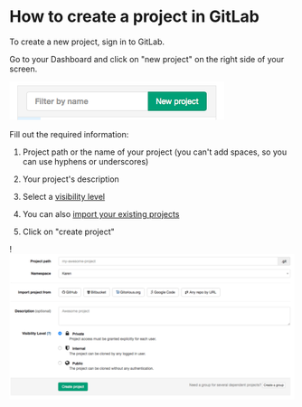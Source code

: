 # How to create a project in GitLab

To create a new project, sign in to GitLab.

Go to your Dashboard and click on "new project" on the right side of your screen.

![Create a project](img/new_project.png)

Fill out the required information:

1. Project path or the name of your project (you can't add spaces, so you can use hyphens or underscores)

1. Your project's description

1. Select a [visibility level](https://gitlab.com/help/public_access/public_access)

1. You can also [import your existing projects](http://docs.gitlab.com/ce/workflow/importing/README.html)

1. Click on "create project"

!![Project information](img/project_info.png)
